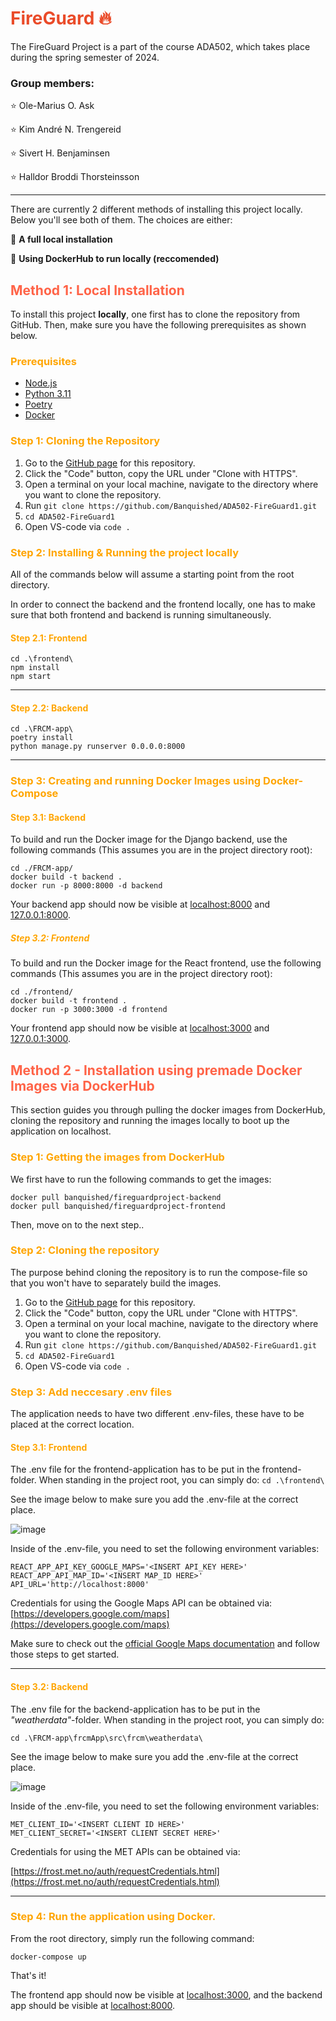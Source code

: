 <span style="color:EA4B29">FireGuard 🔥</span>
=========
The FireGuard Project is a part of the course ADA502, which takes place during the spring semester of 2024. 

### Group members:

⭐ Ole-Marius O. Ask

⭐ Kim André N. Trengereid

⭐ Sivert H. Benjaminsen

⭐ Halldor Broddi Thorsteinsson

------------------

There are currently 2 different methods of installing this project locally. Below you'll see both of them. The choices are either:

🔷 __A full local installation__

🔶 __Using DockerHub to run locally (reccomended)__

## <span style="color:tomato">Method 1: Local Installation</span>

To install this project __locally__, one first has to clone the repository from GitHub. Then, make sure you have the following prerequisites as shown below.

### <span style="color:orange"> Prerequisites </span>
* [Node.js](https://nodejs.org/en/download/)
* [Python 3.11](https://www.python.org/downloads/)
* [Poetry](https://python-poetry.org/docs/#installation)
* [Docker](https://docs.docker.com/get-docker/)

### <span style="color:orange">Step 1: Cloning the Repository</span>
1. Go to the [GitHub page](https://github.com/Banquished/ADA502-FireGuard1) for this repository.
2. Click the "Code" button, copy the URL under "Clone with HTTPS".
3. Open a terminal on your local machine, navigate to the directory where you want to clone the repository.
4. Run `git clone https://github.com/Banquished/ADA502-FireGuard1.git`
5. `cd ADA502-FireGuard1`
6. Open VS-code via `code .`


### <span style="color:orange">Step 2: Installing & Running the project locally</span>
All of the commands below will assume a starting point from the root directory.

In order to connect the backend and the frontend locally, one has to make sure that both frontend and backend is running simultaneously.

#### <span style="color:orange">Step 2.1: Frontend</span>

```
cd .\frontend\
npm install
npm start
```

-----------------
#### <span style="color:orange">Step 2.2: Backend</span>
```
cd .\FRCM-app\
poetry install
python manage.py runserver 0.0.0.0:8000
```
-----------------

### <span style="color:orange">Step 3: Creating and running Docker Images using Docker-Compose</span>

#### <span style="color:orange">Step 3.1: Backend</span>
To build and run the Docker image for the Django backend, use the following commands (This assumes you are in the project directory root):
```
cd ./FRCM-app/
docker build -t backend .
docker run -p 8000:8000 -d backend
```
Your backend app should now be visible at [localhost:8000](http://localhost:8000) and [127.0.0.1:8000](http://127.0.0.1:8000).

##### <span style="color:orange">Step 3.2: Frontend</span>
To build and run the Docker image for the React frontend, use the following commands (This assumes you are in the project directory root):
```
cd ./frontend/
docker build -t frontend .
docker run -p 3000:3000 -d frontend
```

Your frontend app should now be visible at [localhost:3000](https://localhost:3000) and [127.0.0.1:3000](https://127.0.0.1:3000).

## <span style="color:tomato">Method 2 - Installation using premade Docker Images via DockerHub</span>

This section guides you through pulling the docker images from DockerHub, cloning the repository and running the images locally to boot up the application on localhost.

### <span style="color:orange">Step 1: Getting the images from DockerHub</span>
We first have to run the following commands to get the images:

```
docker pull banquished/fireguardproject-backend
docker pull banquished/fireguardproject-frontend
```

Then, move on to the next step..

### <span style="color:orange">Step 2: Cloning the repository</span>
The purpose behind cloning the repository is to run the compose-file so that you won't have to separately build the images.

1. Go to the [GitHub page](https://github.com/Banquished/ADA502-FireGuard1) for this repository.
2. Click the "Code" button, copy the URL under "Clone with HTTPS".
3. Open a terminal on your local machine, navigate to the directory where you want to clone the repository.
4. Run `git clone https://github.com/Banquished/ADA502-FireGuard1.git`
5. `cd ADA502-FireGuard1`
6. Open VS-code via `code .`


### <span style="color:orange">Step 3: Add neccesary .env files</span>
The application needs to have two different .env-files, these have to be placed at the correct location.

#### <span style="color:orange">Step 3.1: Frontend</span>

The .env file for the frontend-application has to be put in the frontend-folder. When standing in the project root, you can simply do:
`cd .\frontend\`

See the image below to make sure you add the .env-file at the correct place.

![image](https://github.com/Banquished/ADA502-FireGuard1/assets/105752308/21057cb7-5ce9-47d7-92f7-2add3faf82dc)

Inside of the .env-file, you need to set the following environment variables:
```
REACT_APP_API_KEY_GOOGLE_MAPS='<INSERT API_KEY HERE>'
REACT_APP_API_MAP_ID='<INSERT MAP_ID HERE>'
API_URL='http://localhost:8000'
```
Credentials for using the Google Maps API can be obtained via:
[https://developers.google.com/maps](https://developers.google.com/maps)

Make sure to check out the [official Google Maps documentation](https://developers.google.com/maps/documentation) and follow those steps to get started.

-------------------------
#### <span style="color:orange">Step 3.2: Backend</span>

The .env file for the backend-application has to be put in the _"weatherdata"_-folder. When standing in the project root, you can simply do:

`cd .\FRCM-app\frcmApp\src\frcm\weatherdata\`

See the image below to make sure you add the .env-file at the correct place.

![image](https://github.com/Banquished/ADA502-FireGuard1/assets/105752308/d1bd39a6-07d7-4d1b-af17-ef119920492e)

Inside of the .env-file, you need to set the following environment variables:

```
MET_CLIENT_ID='<INSERT CLIENT ID HERE>'
MET_CLIENT_SECRET='<INSERT CLIENT SECRET HERE>'
```

Credentials for using the MET APIs can be obtained via:

[https://frost.met.no/auth/requestCredentials.html](https://frost.met.no/auth/requestCredentials.html)

--------------------------

### <span style="color:orange">Step 4: Run the application using Docker.</span>
From the root directory, simply run the following command:

`docker-compose up`

That's it! 

The frontend app should now be visible at [localhost:3000](http://localhost:3000), and the backend app should be visible at [localhost:8000](http://localhost:8000).

